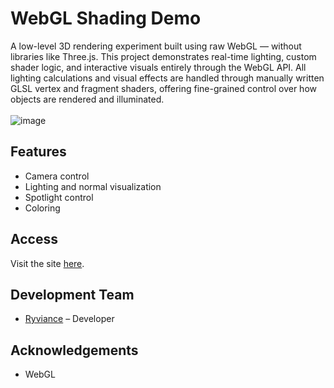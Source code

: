 # WebGL Shading Demo
A low-level 3D rendering experiment built using raw WebGL — without libraries like Three.js. This project demonstrates real-time lighting, custom shader logic, and interactive visuals entirely through the WebGL API. All lighting calculations and visual effects are handled through manually written GLSL vertex and fragment shaders, offering fine-grained control over how objects are rendered and illuminated. <br /><br />
![image](https://github.com/user-attachments/assets/549bb3c2-eb1a-4372-aeb3-f323334ca0bc)

## Features
- Camera control
- Lighting and normal visualization
- Spotlight control
- Coloring
## Access
Visit the site [here](https://ryviance.github.io/WebGL-Lighting-Shaders/).
## Development Team
- [Ryviance](https://github.com/ryviance) – Developer
## Acknowledgements
- WebGL
